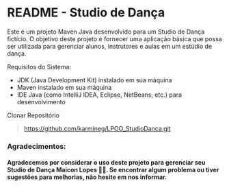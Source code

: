 # README - Studio de Dança

Este é um projeto Maven Java desenvolvido para um Studio de Dança fictício. O objetivo deste projeto é fornecer uma aplicação básica que possa ser utilizada para gerenciar alunos, instrutores e aulas em um estúdio de dança.

Requisitos do Sistema:
- JDK (Java Development Kit) instalado em sua máquina
- Maven instalado em sua máquina
- IDE Java (como IntelliJ IDEA, Eclipse, NetBeans, etc.) para desenvolvimento

Clonar Repositório
>https://github.com/karmineg/LPOO_StudioDanca.git

### Agradecimentos:
#### Agradecemos por considerar o uso deste projeto para gerenciar seu **Studio de Dança Maicon Lopes :robot::dancer:**. Se encontrar algum problema ou tiver sugestões para melhorias, não hesite em nos informar.
